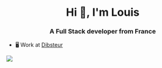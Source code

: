 <h1 align="center">Hi 👋, I'm Louis</h1>
<h3 align="center">A Full Stack developer from France</h3>

- 🖥️ Work at [Dibsteur](https://www.dibsteur.com)

<img src="https://media.licdn.com/dms/image/C4D0BAQENRJUdv8oRSQ/company-logo_200_200/0/1630466410149/dibsteur_logo?e=2147483647&v=beta&t=5Cq1TI3MyUZgzFDYSMEd0LVzGxzZ8qVqzwR2_GRLz24" />
